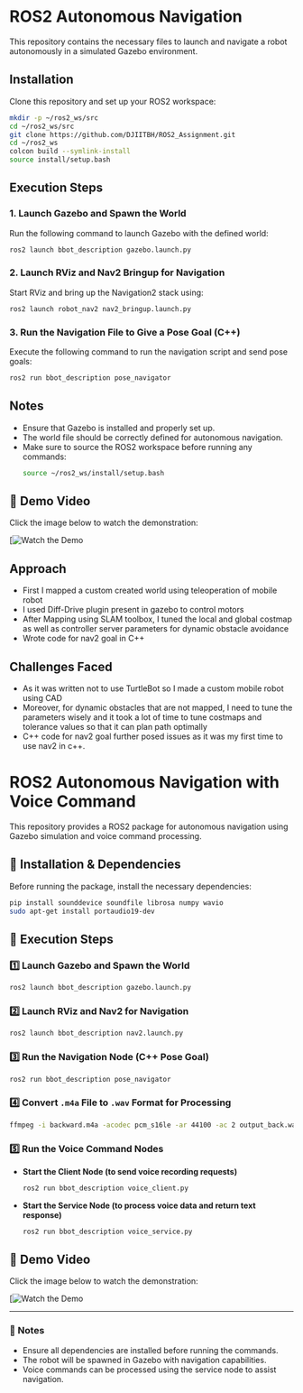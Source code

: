 # ROS2 Autonomous Navigation

This repository contains the necessary files to launch and navigate a robot autonomously in a simulated Gazebo environment.

## Installation
Clone this repository and set up your ROS2 workspace:
```bash
mkdir -p ~/ros2_ws/src
cd ~/ros2_ws/src
git clone https://github.com/DJIITBH/ROS2_Assignment.git
cd ~/ros2_ws
colcon build --symlink-install
source install/setup.bash
```

## Execution Steps

### 1. Launch Gazebo and Spawn the World
Run the following command to launch Gazebo with the defined world:
```bash
ros2 launch bbot_description gazebo.launch.py
```

### 2. Launch RViz and Nav2 Bringup for Navigation
Start RViz and bring up the Navigation2 stack using:
```bash
ros2 launch robot_nav2 nav2_bringup.launch.py
```

### 3. Run the Navigation File to Give a Pose Goal (C++)
Execute the following command to run the navigation script and send pose goals:
```bash
ros2 run bbot_description pose_navigator
```

## Notes
- Ensure that Gazebo is installed and properly set up.
- The world file should be correctly defined for autonomous navigation.
- Make sure to source the ROS2 workspace before running any commands:
  ```bash
  source ~/ros2_ws/install/setup.bash
  ```

## 🎥 Demo Video
Click the image below to watch the demonstration:

[![Watch the Demo](https://youtu.be/T_X8_3UtNWY)

## Approach
- First I mapped a custom created world using teleoperation of mobile robot
- I used Diff-Drive plugin present in gazebo to control motors
- After Mapping using SLAM toolbox, I tuned the local and global costmap as well as controller server parameters for dynamic obstacle avoidance
- Wrote code for nav2 goal in C++

## Challenges Faced
- As it was written not to use TurtleBot so I made a custom mobile robot using CAD
- Moreover, for dynamic obstacles that are not mapped, I need to tune the parameters wisely and it took a lot of time to tune costmaps and tolerance values so that it can plan path optimally
- C++ code for nav2 goal further posed issues as it was my first time to use nav2 in c++.

# ROS2 Autonomous Navigation with Voice Command

This repository provides a ROS2 package for autonomous navigation using Gazebo simulation and voice command processing.

## 📌 Installation & Dependencies

Before running the package, install the necessary dependencies:

```bash
pip install sounddevice soundfile librosa numpy wavio
sudo apt-get install portaudio19-dev
```

## 🚀 Execution Steps

### 1️⃣ Launch Gazebo and Spawn the World
```bash
ros2 launch bbot_description gazebo.launch.py
```

### 2️⃣ Launch RViz and Nav2 for Navigation
```bash
ros2 launch bbot_description nav2.launch.py
```

### 3️⃣ Run the Navigation Node (C++ Pose Goal)
```bash
ros2 run bbot_description pose_navigator
```

### 4️⃣ Convert `.m4a` File to `.wav` Format for Processing
```bash
ffmpeg -i backward.m4a -acodec pcm_s16le -ar 44100 -ac 2 output_back.wav
```

### 5️⃣ Run the Voice Command Nodes

- **Start the Client Node (to send voice recording requests)**
  ```bash
  ros2 run bbot_description voice_client.py
  ```

- **Start the Service Node (to process voice data and return text response)**
  ```bash
  ros2 run bbot_description voice_service.py
  ```

## 🎥 Demo Video
Click the image below to watch the demonstration:

[![Watch the Demo](https://youtu.be/HVS1NEqfuc8)

---
### 📌 Notes
- Ensure all dependencies are installed before running the commands.
- The robot will be spawned in Gazebo with navigation capabilities.
- Voice commands can be processed using the service node to assist navigation.


